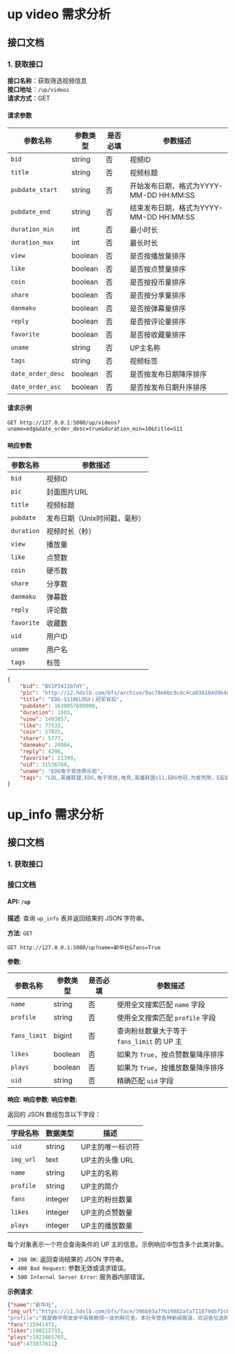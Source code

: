 # up video 需求分析

## 接口文档

### 1. 获取接口
**接口名称**：获取筛选视频信息  
**接口地址**：`/up/videos`  
**请求方式**：GET  

#### 请求参数
 
 | 参数名称          | 参数类型 | 是否必填 | 参数描述                   |
 |-------------------|----------|----------|----------------------------|
 | `bid`             | string   | 否       | 视频ID                     |
 | `title`           | string   | 否       | 视频标题                   |
 | `pubdate_start`   | string   | 否       | 开始发布日期，格式为YYYY-MM-DD HH:MM:SS |
 | `pubdate_end`     | string   | 否       | 结束发布日期，格式为YYYY-MM-DD HH:MM:SS |
 | `duration_min`    | int      | 否       | 最小时长                   |
 | `duration_max`    | int      | 否       | 最长时长                   |
 | `view`            | boolean  | 否       | 是否按播放量排序           |
 | `like`            | boolean  | 否       | 是否按点赞量排序           |
 | `coin`            | boolean  | 否       | 是否按投币量排序           |
 | `share`           | boolean  | 否       | 是否按分享量排序           |
 | `danmaku`         | boolean  | 否       | 是否按弹幕量排序           |
 | `reply`           | boolean  | 否       | 是否按评论量排序           |
 | `favorite`        | boolean  | 否       | 是否按收藏量排序           |
 | `uname`           | string   | 否       | UP主名称                   |
 | `tags`            | string   | 否       | 视频标签                   |
 | `date_order_desc` | boolean  | 否       | 是否按发布日期降序排序     |
| `date_order_asc`  | boolean  | 否       | 是否按发布日期升序排序     |

#### 请求示例

```http
GET http://127.0.0.1:5000/up/videos?uname=edg&date_order_desc=true&duration_min=10&title=S11
```
#### 响应参数

| 参数名称   | 参数描述                     |
|------------|------------------------------|
| `bid`      | 视频ID                       |
| `pic`      | 封面图片URL                  |
| `title`    | 视频标题                     |
| `pubdate`  | 发布日期（Unix时间戳，毫秒） |
| `duration` | 视频时长（秒）               |
| `view`     | 播放量                       |
| `like`     | 点赞数                       |
| `coin`     | 硬币数                       |
| `share`    | 分享数                       |
| `danmaku`  | 弹幕数                       |
| `reply`    | 评论数                       |
| `favorite` | 收藏数                       |
| `uid`      | 用户ID                       |
| `uname`    | 用户名                       |
| `tags`     | 标签                         |

```json
{
    "bid": "BV1P3411b7dY",
    "pic": "http://i2.hdslb.com/bfs/archive/9ac78e6bc9cdc4ca036104d964d4c3ab9e6c46d7.jpg",
    "title": "EDG-S11《ELOG》丨冠军背后",
    "pubdate": 1638057600000,
    "duration": 1603,
    "view": 1493857,
    "like": 77533,
    "coin": 57025,
    "share": 5777,
    "danmaku": 24004,
    "reply": 4206,
    "favorite": 21399,
    "uid": 31536760,
    "uname": "EDG电子竞技俱乐部",
    "tags": "LOL,英雄联盟,EDG,电子竞技,电竞,英雄联盟s11,EDG夺冠,为爱而聚，E起前进"
}
```



# up_info 需求分析
## 接口文档
###  1. 获取接口
### 接口文档

#### API: `/up`

**描述**: 查询 `up_info` 表并返回结果的 JSON 字符串。

**方法**: `GET`

```http
GET http://127.0.0.1:5000/up?name=新华社&fans=True
```

**参数**:

| 参数名称         | 参数类型    | 是否必填 | 参数描述                  |
|--------------|---------| --- |-----------------------|
| `name`       | string  | 否 | 使用全文搜索匹配 `name` 字段    |
| `profile`    | string  | 否 | 使用全文搜索匹配 `profile` 字段 |
| `fans_limit` | bigint  | 否 | 查询粉丝数量大于等于 `fans_limit` 的 UP 主 |                
| `likes`      | boolean | 否 | 如果为 `True`，按点赞数量降序排序  |
| `plays`      | boolean | 否 | 如果为 `True`，按播放数量降序排序  |
| `uid`        | string  | 否 | 精确匹配 `uid` 字段         |

**响应**:
**响应参数**:
**响应参数**:

返回的 JSON 数组包含以下字段：

| 字段名称 | 数据类型 | 描述 |
| --- | --- | --- |
| `uid` | string | UP主的唯一标识符 |
| `img_url` | text | UP主的头像 URL |
| `name` | string | UP主的名称 |
| `profile` | string | UP主的简介 |
| `fans` | integer | UP主的粉丝数量 |
| `likes` | integer | UP主的点赞数量 |
| `plays` | integer | UP主的播放数量 |




每个对象表示一个符合查询条件的 UP 主的信息。示例响应中包含多个此类对象。


- `200 OK`: 返回查询结果的 JSON 字符串。
- `400 Bad Request`: 参数无效或请求错误。
- `500 Internal Server Error`: 服务器内部错误。

**示例请求**:

``` json
{"name":"新华社",
"img_url":"https://i1.hdslb.com/bfs/face/396b93a7f619882afa711879dbf2cb98a40e7367.jpg"
"profile":"我是稳中带皮皮中有稳稳得一皮的鲜花舍。本社专营各种新闻报道，欢迎各位选购。",
"fans":15941471,
"likes":198212715,
"plays":1923465765,
"uid":473837611}
```